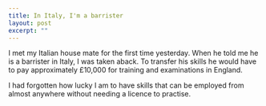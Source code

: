 ```yaml
---
title: In Italy, I'm a barrister
layout: post
excerpt: ""
---
```


I met my Italian house mate for the first time yesterday. When he told me he is a barrister in Italy, I was taken aback. To transfer his skills he would have to pay approximately £10,000 for training and examinations in England.

I had forgotten how lucky I am to have skills that can be employed from almost anywhere without needing a licence to practise.